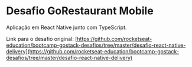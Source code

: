 # Desafio GoRestaurant Mobile
Aplicação em React Native junto com TypeScript.

Link para o desafio original: [https://github.com/rocketseat-education/bootcamp-gostack-desafios/tree/master/desafio-react-native-delivery](https://github.com/rocketseat-education/bootcamp-gostack-desafios/tree/master/desafio-react-native-delivery)
